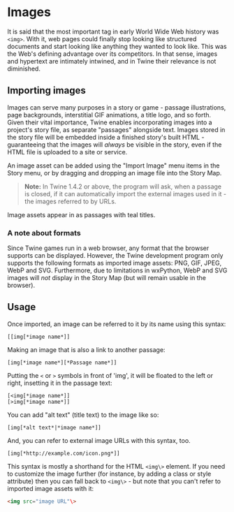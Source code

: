 # Images

It is said that the most important tag in early World Wide Web history was `<img>`. With it, web pages could finally stop looking like structured documents and start looking like anything they wanted to look like. This was the Web's defining advantage over its competitors. In that sense, images and hypertext are intimately intwined, and in Twine their relevance is not diminished.

## Importing images

Images can serve many purposes in a story or game - passage illustrations, page backgrounds, interstitial GIF animations, a title logo, and so forth. Given their vital importance, Twine enables incorporating images into a project's story file, as separate "passages" alongside text. Images stored in the story file will be embedded inside a finished story's built HTML - guaranteeing that the images will *always* be visible in the story, even if the HTML file is uploaded to a site or service.

An image asset can be added using the "Import Image" menu items in the Story menu, or by dragging and dropping an image file into the Story Map.

> **Note:** In Twine 1.4.2 or above, the program will ask, when a passage is closed, if it can automatically import the external images used in it - the images referred to by URLs.

Image assets appear in as passages with teal titles.

### A note about formats

Since Twine games run in a web browser, any format that the browser supports can be displayed. However, the Twine development program only supports the following formats as imported image assets: PNG, GIF, JPEG, WebP and SVG. Furthermore, due to limitations in wxPython, WebP and SVG images will *not* display in the Story Map (but will remain usable in the browser).

## Usage

Once imported, an image can be referred to it by its name using this syntax:

```twee
[[img[*image name*]]
```

Making an image that is also a link to another passage:

```twee
[img[*image name*][*Passage name*]]
```

Putting the `<` or `>` symbols in front of 'img', it will be floated to the left or right, insetting it in the passage text:

```twee
[<img[*image name*]]
[>img[*image name*]]
```

You can add "alt text" (title text) to the image like so:

```twee
[img[*alt text*|*image name*]]
```

And, you can refer to external image URLs with this syntax, too.

```twee
[img[*http://example.com/icon.png*]]
```

This syntax is mostly a shorthand for the HTML `<img\>` element. If you need to customize the image further (for instance, by adding a class or style attribute) then you can fall back to `<img\>` - but note that you can't refer to imported image assets with it:

```html
<img src="image URL"\>
```
